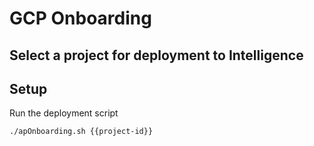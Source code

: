 ﻿# GCP Onboarding

## Select a project for deployment to Intelligence

<walkthrough-project-setup></walkthrough-project-setup>

## Setup

Run the deployment script

```sh  
./apOnboarding.sh {{project-id}}
```
